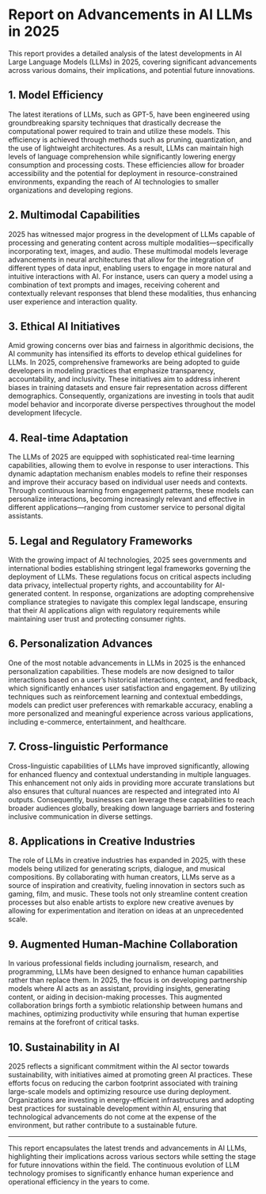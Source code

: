 # Report on Advancements in AI LLMs in 2025

This report provides a detailed analysis of the latest developments in AI Large Language Models (LLMs) in 2025, covering significant advancements across various domains, their implications, and potential future innovations.

## 1. Model Efficiency
The latest iterations of LLMs, such as GPT-5, have been engineered using groundbreaking sparsity techniques that drastically decrease the computational power required to train and utilize these models. This efficiency is achieved through methods such as pruning, quantization, and the use of lightweight architectures. As a result, LLMs can maintain high levels of language comprehension while significantly lowering energy consumption and processing costs. These efficiencies allow for broader accessibility and the potential for deployment in resource-constrained environments, expanding the reach of AI technologies to smaller organizations and developing regions.

## 2. Multimodal Capabilities
2025 has witnessed major progress in the development of LLMs capable of processing and generating content across multiple modalities—specifically incorporating text, images, and audio. These multimodal models leverage advancements in neural architectures that allow for the integration of different types of data input, enabling users to engage in more natural and intuitive interactions with AI. For instance, users can query a model using a combination of text prompts and images, receiving coherent and contextually relevant responses that blend these modalities, thus enhancing user experience and interaction quality.

## 3. Ethical AI Initiatives
Amid growing concerns over bias and fairness in algorithmic decisions, the AI community has intensified its efforts to develop ethical guidelines for LLMs. In 2025, comprehensive frameworks are being adopted to guide developers in modeling practices that emphasize transparency, accountability, and inclusivity. These initiatives aim to address inherent biases in training datasets and ensure fair representation across different demographics. Consequently, organizations are investing in tools that audit model behavior and incorporate diverse perspectives throughout the model development lifecycle.

## 4. Real-time Adaptation
The LLMs of 2025 are equipped with sophisticated real-time learning capabilities, allowing them to evolve in response to user interactions. This dynamic adaptation mechanism enables models to refine their responses and improve their accuracy based on individual user needs and contexts. Through continuous learning from engagement patterns, these models can personalize interactions, becoming increasingly relevant and effective in different applications—ranging from customer service to personal digital assistants.

## 5. Legal and Regulatory Frameworks
With the growing impact of AI technologies, 2025 sees governments and international bodies establishing stringent legal frameworks governing the deployment of LLMs. These regulations focus on critical aspects including data privacy, intellectual property rights, and accountability for AI-generated content. In response, organizations are adopting comprehensive compliance strategies to navigate this complex legal landscape, ensuring that their AI applications align with regulatory requirements while maintaining user trust and protecting consumer rights.

## 6. Personalization Advances
One of the most notable advancements in LLMs in 2025 is the enhanced personalization capabilities. These models are now designed to tailor interactions based on a user’s historical interactions, context, and feedback, which significantly enhances user satisfaction and engagement. By utilizing techniques such as reinforcement learning and contextual embeddings, models can predict user preferences with remarkable accuracy, enabling a more personalized and meaningful experience across various applications, including e-commerce, entertainment, and healthcare.

## 7. Cross-linguistic Performance
Cross-linguistic capabilities of LLMs have improved significantly, allowing for enhanced fluency and contextual understanding in multiple languages. This enhancement not only aids in providing more accurate translations but also ensures that cultural nuances are respected and integrated into AI outputs. Consequently, businesses can leverage these capabilities to reach broader audiences globally, breaking down language barriers and fostering inclusive communication in diverse settings.

## 8. Applications in Creative Industries
The role of LLMs in creative industries has expanded in 2025, with these models being utilized for generating scripts, dialogue, and musical compositions. By collaborating with human creators, LLMs serve as a source of inspiration and creativity, fueling innovation in sectors such as gaming, film, and music. These tools not only streamline content creation processes but also enable artists to explore new creative avenues by allowing for experimentation and iteration on ideas at an unprecedented scale.

## 9. Augmented Human-Machine Collaboration
In various professional fields including journalism, research, and programming, LLMs have been designed to enhance human capabilities rather than replace them. In 2025, the focus is on developing partnership models where AI acts as an assistant, providing insights, generating content, or aiding in decision-making processes. This augmented collaboration brings forth a symbiotic relationship between humans and machines, optimizing productivity while ensuring that human expertise remains at the forefront of critical tasks.

## 10. Sustainability in AI
2025 reflects a significant commitment within the AI sector towards sustainability, with initiatives aimed at promoting green AI practices. These efforts focus on reducing the carbon footprint associated with training large-scale models and optimizing resource use during deployment. Organizations are investing in energy-efficient infrastructures and adopting best practices for sustainable development within AI, ensuring that technological advancements do not come at the expense of the environment, but rather contribute to a sustainable future.

---

This report encapsulates the latest trends and advancements in AI LLMs, highlighting their implications across various sectors while setting the stage for future innovations within the field. The continuous evolution of LLM technology promises to significantly enhance human experience and operational efficiency in the years to come.